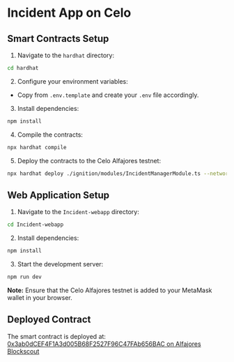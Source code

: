 # Incident App on Celo

## Smart Contracts Setup

1. Navigate to the `hardhat` directory:

```bash
cd hardhat
```

2. Configure your environment variables:

* Copy from `.env.template` and create your `.env` file accordingly.

3. Install dependencies:

```bash
npm install
```

4. Compile the contracts:

```bash
npx hardhat compile
```

5. Deploy the contracts to the Celo Alfajores testnet:

```bash
npx hardhat deploy ./ignition/modules/IncidentManagerModule.ts --network alfajores
```

## Web Application Setup

1. Navigate to the `Incident-webapp` directory:

```bash
cd Incident-webapp
```

2. Install dependencies:

```bash
npm install
```

3. Start the development server:

```bash
npm run dev
```

**Note:** Ensure that the Celo Alfajores testnet is added to your MetaMask wallet in your browser.

## Deployed Contract

The smart contract is deployed at:
[0x3ab0dCEF4F1A3d005B68F2527F96C47FAb656BAC on Alfajores Blockscout](https://celo-alfajores.blockscout.com/address/0x3ab0dCEF4F1A3d005B68F2527F96C47FAb656BAC?tab=index)
